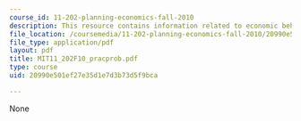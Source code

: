 ```yaml
---
course_id: 11-202-planning-economics-fall-2010
description: This resource contains information related to economic behavior.
file_location: /coursemedia/11-202-planning-economics-fall-2010/20990e501ef27e35d1e7d3b73d5f9bca_MIT11_202F10_pracprob.pdf
file_type: application/pdf
layout: pdf
title: MIT11_202F10_pracprob.pdf
type: course
uid: 20990e501ef27e35d1e7d3b73d5f9bca

---
```

None